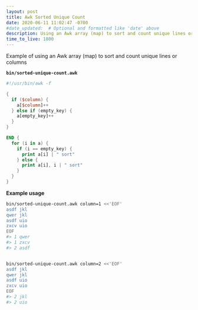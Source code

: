 ```yaml
---
layout: post
title: Awk Sorted Unique Count
date: 2020-06-11 11:02:47 -0700
#date_updated:  # Optional and formatted like 'date' above
description: Using an Awk array (map) to sort and count unique lines or columns
time_to_live: 1800
---
```




Example of using an Awk array (map) to sort and count unique lines or columns


**`bin/sorted-unique-count.awk`**


```awk
#!/usr/bin/awk -f

{
  if ($column) {
    a[$column]++
  } else if (empty_key) {
    a[empty_key]++
  }
}

END {
  for (i in a) {
    if (i == empty_key) {
      print a[i] | " sort"
    } else {
      print a[i], i | " sort"
    }
  }
}
```


**Example usage**


```bash
bin/sorted-unique-count.awk column=1 <<'EOF'
asdf jkl
qwer jkl
asdf uio
zxcv uio
EOF
#> 1 qwer
#> 1 zxcv
#> 2 asdf


bin/sorted-unique-count.awk column=2 <<'EOF'
asdf jkl
qwer jkl
asdf uio
zxcv uio
EOF
#> 2 jkl
#> 2 uio
```
